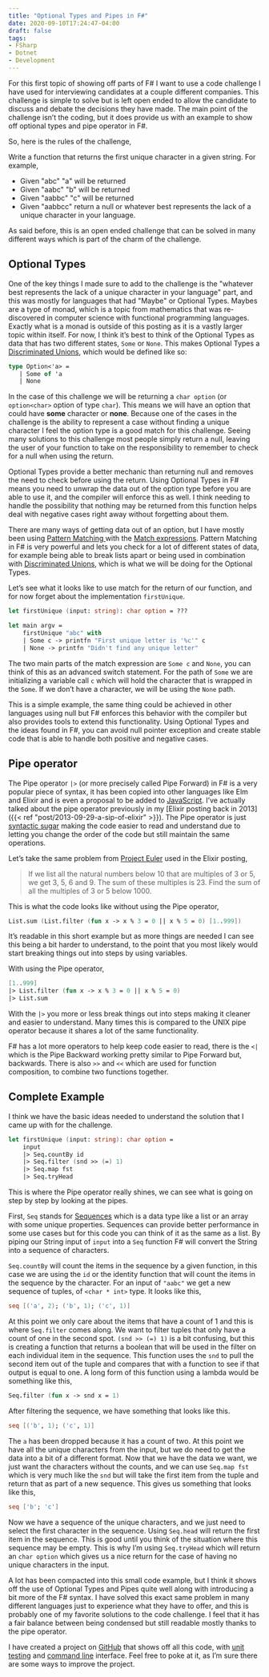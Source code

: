 ```yaml
---
title: "Optional Types and Pipes in F#"
date: 2020-09-10T17:24:47-04:00
draft: false
tags:
- FSharp
- Dotnet
- Development
---
```


For this first topic of showing off parts of F# I want to use a code challenge I have used for interviewing candidates at a couple different companies. This challenge is simple to solve but is left open ended to allow the candidate to discuss and debate the decisions they have made. The main point of the challenge isn’t the coding, but it does provide us with an example to show off optional types and pipe operator in F#.

So, here is the rules of the challenge, 

Write a function that returns the first unique character in a given string. For example, 
* Given "abc" "a" will be returned
* Given "aabc" "b" will be returned
* Given "aabbc" "c" will be returned
* Given "aabbcc" return a null or whatever best represents the lack of a unique character in your language.

As said before, this is an open ended challenge that can be solved in many different ways which is part of the charm of the challenge.

## Optional Types
One of the key things I made sure to add to the challenge is the "whatever best represents the lack of a unique character in your language" part, and this was mostly for languages that had "Maybe" or Optional Types. Maybes are a type of monad, which is a topic from mathematics that was re-discovered in computer science with functional programming languages. Exactly what is a monad is outside of this posting as it is a vastly larger topic within itself. For now, I think it’s best to think of the Optional Types as data that has two different states, `Some` or `None`. This makes Optional Types a [Discriminated Unions](https://docs.microsoft.com/en-us/dotnet/fsharp/language-reference/discriminated-unions), which would be defined like so:

```fsharp
type Option<'a> = 
   | Some of 'a
   | None
```

In the case of this challenge we will be returning a `char option` (or `option<char>` option of type `char`). This means we will have an option that could have **some** character or **none**. Because one of the cases in the challenge is the ability to represent a case without finding a unique character I feel the option type is a good match for this challenge. Seeing many solutions to this challenge most people simply return a null, leaving the user of your function to take on the responsibility to remember to check for a null when using the return. 

Optional Types provide a better mechanic than returning null and removes the need to check before using the return. Using Optional Types in F# means you need to unwrap the data out of the option type before you are able to use it, and the compiler will enforce this as well. I think needing to handle the possibility that nothing may be returned from this function helps deal with negative cases right away without forgetting about them.

There are many ways of getting data out of an option, but I have mostly been using [Pattern Matching ](https://docs.microsoft.com/en-us/dotnet/fsharp/language-reference/pattern-matching) with the [Match expressions](https://docs.microsoft.com/en-us/dotnet/fsharp/language-reference/match-expressions). Pattern Matching in F# is very powerful and lets you check for a lot of different states of data, for example being able to break lists apart or being used in combination with [Discriminated Unions](https://docs.microsoft.com/en-us/dotnet/fsharp/language-reference/discriminated-unions), which is what we will be doing for the Optional Types.

Let’s see what it looks like to use match for the return of our function, and for now forget about the implementation `firstUnique`. 

```fsharp
let firstUnique (input: string): char option = ???

let main argv =
	firstUnique "abc" with
    | Some c -> printfn "First unique letter is '%c'" c
    | None -> printfn "Didn't find any unique letter"
```

The two main parts of the match expression are `Some c` and `None`, you can think of this as an advanced switch statement. For the path of `Some` we are initializing a variable call `c` which will hold the character that is wrapped in the `Some`. If we don’t have a character, we will be using the `None` path. 

This is a simple example, the same thing could be achieved in other languages using null but F# enforces this behavior with the compiler but also provides tools to extend this functionality. Using Optional Types and the ideas found in F#, you can avoid null pointer exception and create stable code that is able to handle both positive and negative cases.

## Pipe operator
The Pipe operator `|>` (or more precisely called Pipe Forward) in F# is a very popular piece of syntax, it has been copied into other languages like Elm and Elixir and is even a proposal to be added to [JavaScript](https://developer.mozilla.org/en-US/docs/Web/JavaScript/Reference/Operators/Pipeline_operator). I’ve actually talked about the pipe operator previously in my [Elixir posting back in 2013]({{< ref "post/2013-09-29-a-sip-of-elixir" >}}). The Pipe operator is just [syntactic sugar](https://en.wikipedia.org/wiki/Syntactic_sugar) making the code easier to read and understand due to letting you change the order of the code but still maintain the same operations. 

Let’s take the same problem from [Project Euler](https://projecteuler.net/) used in the Elixir posting, 

> If we list all the natural numbers below 10 that are multiples of 3 or 5, we get 3, 5, 6 and 9. The sum of these multiples is 23. Find the sum of all the multiples of 3 or 5 below 1000.

This is what the code looks like without using the Pipe operator,
```fsharp
List.sum (List.filter (fun x -> x % 3 = 0 || x % 5 = 0) [1..999])
```
It’s readable in this short example but as more things are needed I can see this being a bit harder to understand, to the point that you most likely would start breaking things out into steps by using variables.

With using the Pipe operator,
```fsharp
[1..999] 
|> List.filter (fun x -> x % 3 = 0 || x % 5 = 0) 
|> List.sum
```
With the `|>` you more or less break things out into steps making it cleaner and easier to understand. Many times this is compared to the UNIX pipe operator because it shares a lot of the same functionality.

F# has a lot more operators to help keep code easier to read, there is the `<|` which is the Pipe Backward working pretty similar to Pipe Forward but, backwards. There is also `>>` and `<<` which are used for function composition, to combine two functions together.

## Complete Example
I think we have the basic ideas needed to understand the solution that I came up with for the challenge.

```fsharp
let firstUnique (input: string): char option =
    input 
    |> Seq.countBy id 
    |> Seq.filter (snd >> (=) 1)
    |> Seq.map fst
    |> Seq.tryHead
```

This is where the Pipe operator really shines, we can see what is going on step by step by looking at the pipes.

First, `Seq` stands for [Sequences](https://docs.microsoft.com/en-us/dotnet/fsharp/language-reference/sequences) which is a data type like a list or an array with some unique properties. Sequences can provide better performance in some use cases but for this code you can think of it as the same as a list. By piping our String input of `input` into a `Seq` function F# will convert the String into a sequence of characters.

`Seq.countBy` will count the items in the sequence by a given function, in this case we are using the `id` or the identity function that will count the items in the sequence by the character. For an input of `"aabc"` we get a new sequence of tuples, of `<char * int>` type. It looks like this,

```fsharp
seq [('a', 2); ('b', 1); ('c', 1)]
```

At this point we only care about the items that have a count of 1 and this is where `Seq.filter` comes along. We want to filter tuples that only have a count of one in the second spot. `(snd >> (=) 1)` is a bit confusing, but this is creating a function that returns a boolean that will be used in the filter on each individual item in the sequence. This function uses the `snd` to pull the second item out of the tuple and compares that with a function to see if that output is equal to one. A long form of this function using a lambda would be something like this, 

```fsharp
Seq.filter (fun x -> snd x = 1)
```

After filtering the sequence, we have something that looks like this.
```fsharp
seq [('b', 1); ('c', 1)]
```

The `a` has been dropped because it has a count of two. At this point we have all the unique characters from the input, but we do need to get the data into a bit of a different format. Now that we have the data we want, we just want the characters without the counts, and we can use `Seq.map fst` which is very much like the `snd` but will take the first item from the tuple and return that as part of a new sequence. This gives us something that looks like this,

```fsharp
seq ['b'; 'c']
```

Now we have a sequence of the unique characters, and we just need to select the first character in the sequence. Using `Seq.head` will return the first item in the sequence. This is good until you think of the situation where this sequence may be empty. This is why I’m using `Seq.tryHead` which will return an `char option` which gives us a nice return for the case of having no unique characters in the input.

A lot has been compacted into this small code example, but I think it shows off the use of Optional Types and Pipes quite well along with introducing a bit more of the F# syntax. I have solved this exact same problem in many different languages just to experience what they have to offer, and this is probably one of my favorite solutions to the code challenge. I feel that it has a fair balance between being condensed but still readable mostly thanks to the pipe operator. 

I have created a project on [GitHub](https://github.com/amscotti/FirstUnique) that shows off all this code, with [unit testing](https://github.com/amscotti/FirstUnique/blob/main/FirstUnique.Tests/Tests.fs) and [command line](https://github.com/amscotti/FirstUnique/blob/main/FirstUnique.CommandLine/Program.fs) interface. Feel free to poke at it, as I’m sure there are some ways to improve the project.
